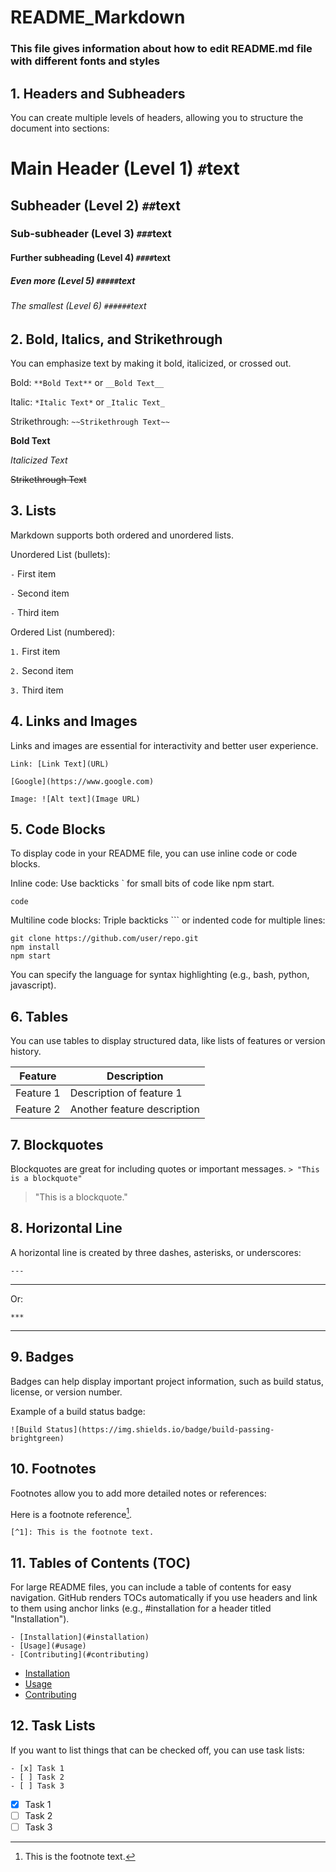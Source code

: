 # README_Markdown

### This file gives information about how to edit README.md file with different fonts and styles

## 1. Headers and Subheaders

You can create multiple levels of headers, allowing you to structure the document into sections:


# Main Header (Level 1)           `#`text
## Subheader (Level 2)            `##`text
### Sub-subheader (Level 3)       `###`text
#### Further subheading (Level 4) `####`text
##### Even more (Level 5)         `#####`text
###### The smallest (Level 6)     `######`text


## 2. Bold, Italics, and Strikethrough

You can emphasize text by making it bold, italicized, or crossed out.

Bold: `**Bold Text**` or `__Bold Text__`

Italic: `*Italic Text*` or `_Italic Text_`

Strikethrough: `~~Strikethrough Text~~`

**Bold Text**

*Italicized Text*

~~Strikethrough Text~~

## 3. Lists

Markdown supports both ordered and unordered lists.

Unordered List (bullets):

`-` First item

`-` Second item

`-` Third item

Ordered List (numbered):

`1.` First item

`2.` Second item

`3.` Third item


## 4. Links and Images

Links and images are essential for interactivity and better user experience.

`Link: [Link Text](URL)`

`[Google](https://www.google.com)`

`Image: ![Alt text](Image URL)`


## 5. Code Blocks

To display code in your README file, you can use inline code or code blocks.

Inline code: Use backticks ` for small bits of code like npm start.

` code `

Multiline code blocks: Triple backticks ``` or indented code for multiple lines:


```
git clone https://github.com/user/repo.git
npm install
npm start
```

You can specify the language for syntax highlighting (e.g., bash, python, javascript).

## 6. Tables

You can use tables to display structured data, like lists of features or version history.

| Feature        | Description                   |
|----------------|-------------------------------|
| Feature 1      | Description of feature 1      |
| Feature 2      | Another feature description   |


## 7. Blockquotes

Blockquotes are great for including quotes or important messages.
`> "This is a blockquote"`

> "This is a blockquote."


## 8. Horizontal Line

A horizontal line is created by three dashes, asterisks, or underscores:

`---`

---

Or:

`***`

***

## 9. Badges

Badges can help display important project information, such as build status, license, or version number.

Example of a build status badge:

`![Build Status](https://img.shields.io/badge/build-passing-brightgreen)`


## 10. Footnotes

Footnotes allow you to add more detailed notes or references:

Here is a footnote reference[^1].

`[^1]: This is the footnote text.`

[^1]: This is the footnote text.

## 11. Tables of Contents (TOC)

For large README files, you can include a table of contents for easy navigation. GitHub renders TOCs automatically if you use headers and link to them using anchor links (e.g., #installation for a header titled "Installation").

```
- [Installation](#installation)
- [Usage](#usage)
- [Contributing](#contributing)
```
- [Installation](#installation)
- [Usage](#usage)
- [Contributing](#contributing)

## 12. Task Lists

If you want to list things that can be checked off, you can use task lists:

```
- [x] Task 1
- [ ] Task 2
- [ ] Task 3
```
- [x] Task 1
- [ ] Task 2
- [ ] Task 3